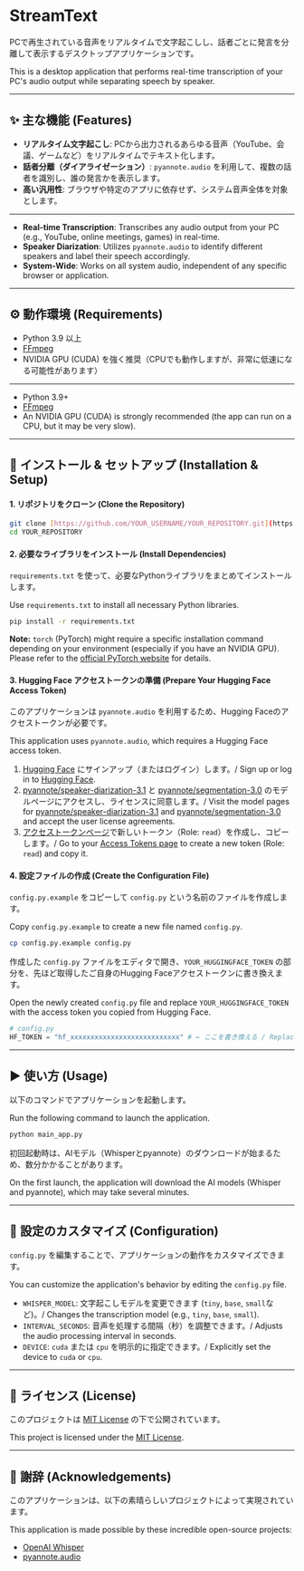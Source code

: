 # StreamText

PCで再生されている音声をリアルタイムで文字起こしし、話者ごとに発言を分離して表示するデスクトップアプリケーションです。

This is a desktop application that performs real-time transcription of your PC's audio output while separating speech by speaker.

---

## ✨ 主な機能 (Features)

* **リアルタイム文字起こし**: PCから出力されるあらゆる音声（YouTube、会議、ゲームなど）をリアルタイムでテキスト化します。
* **話者分離（ダイアライゼーション）**: `pyannote.audio` を利用して、複数の話者を識別し、誰の発言かを表示します。
* **高い汎用性**: ブラウザや特定のアプリに依存せず、システム音声全体を対象とします。

---

* **Real-time Transcription**: Transcribes any audio output from your PC (e.g., YouTube, online meetings, games) in real-time.
* **Speaker Diarization**: Utilizes `pyannote.audio` to identify different speakers and label their speech accordingly.
* **System-Wide**: Works on all system audio, independent of any specific browser or application.

---

## ⚙️ 動作環境 (Requirements)

* Python 3.9 以上
* [FFmpeg](https://ffmpeg.org/download.html)
* NVIDIA GPU (CUDA) を強く推奨（CPUでも動作しますが、非常に低速になる可能性があります）

---

* Python 3.9+
* [FFmpeg](https://ffmpeg.org/download.html)
* An NVIDIA GPU (CUDA) is strongly recommended (the app can run on a CPU, but it may be very slow).

---

## 🚀 インストール & セットアップ (Installation & Setup)

#### 1. リポジトリをクローン (Clone the Repository)

```bash
git clone [https://github.com/YOUR_USERNAME/YOUR_REPOSITORY.git](https://github.com/YOUR_USERNAME/YOUR_REPOSITORY.git)
cd YOUR_REPOSITORY
```

#### 2. 必要なライブラリをインストール (Install Dependencies)

`requirements.txt` を使って、必要なPythonライブラリをまとめてインストールします。

Use `requirements.txt` to install all necessary Python libraries.

```bash
pip install -r requirements.txt
```
**Note:** `torch` (PyTorch) might require a specific installation command depending on your environment (especially if you have an NVIDIA GPU). Please refer to the [official PyTorch website](https://pytorch.org/get-started/locally/) for details.

#### 3. Hugging Face アクセストークンの準備 (Prepare Your Hugging Face Access Token)

このアプリケーションは `pyannote.audio` を利用するため、Hugging Faceのアクセストークンが必要です。

This application uses `pyannote.audio`, which requires a Hugging Face access token.

1.  [Hugging Face](https://huggingface.co/) にサインアップ（またはログイン）します。/ Sign up or log in to [Hugging Face](https://huggingface.co/).
2.  [pyannote/speaker-diarization-3.1](https://huggingface.co/pyannote/speaker-diarization-3.1) と [pyannote/segmentation-3.0](https://huggingface.co/pyannote/segmentation-3.0) のモデルページにアクセスし、ライセンスに同意します。/ Visit the model pages for [pyannote/speaker-diarization-3.1](https://huggingface.co/pyannote/speaker-diarization-3.1) and [pyannote/segmentation-3.0](https://huggingface.co/pyannote/segmentation-3.0) and accept the user license agreements.
3.  [アクセストークンページ](https://huggingface.co/settings/tokens)で新しいトークン（Role: `read`）を作成し、コピーします。/ Go to your [Access Tokens page](https://huggingface.co/settings/tokens) to create a new token (Role: `read`) and copy it.

#### 4. 設定ファイルの作成 (Create the Configuration File)

`config.py.example` をコピーして `config.py` という名前のファイルを作成します。

Copy `config.py.example` to create a new file named `config.py`.

```bash
cp config.py.example config.py
```

作成した `config.py` ファイルをエディタで開き、`YOUR_HUGGINGFACE_TOKEN` の部分を、先ほど取得したご自身のHugging Faceアクセストークンに書き換えます。

Open the newly created `config.py` file and replace `YOUR_HUGGINGFACE_TOKEN` with the access token you copied from Hugging Face.

```python
# config.py
HF_TOKEN = "hf_xxxxxxxxxxxxxxxxxxxxxxxxxxx" # ← ここを書き換える / Replace this with your token
```

---

## ▶️ 使い方 (Usage)

以下のコマンドでアプリケーションを起動します。

Run the following command to launch the application.

```bash
python main_app.py
```

初回起動時は、AIモデル（Whisperとpyannote）のダウンロードが始まるため、数分かかることがあります。

On the first launch, the application will download the AI models (Whisper and pyannote), which may take several minutes.

---

## 🔧 設定のカスタマイズ (Configuration)

`config.py` を編集することで、アプリケーションの動作をカスタマイズできます。

You can customize the application's behavior by editing the `config.py` file.

* `WHISPER_MODEL`: 文字起こしモデルを変更できます (`tiny`, `base`, `small`など)。/ Changes the transcription model (e.g., `tiny`, `base`, `small`).
* `INTERVAL_SECONDS`: 音声を処理する間隔（秒）を調整できます。/ Adjusts the audio processing interval in seconds.
* `DEVICE`: `cuda` または `cpu` を明示的に指定できます。/ Explicitly set the device to `cuda` or `cpu`.

---

## 📄 ライセンス (License)

このプロジェクトは [MIT License](LICENSE) の下で公開されています。

This project is licensed under the [MIT License](LICENSE).

---

## 🙏 謝辞 (Acknowledgements)

このアプリケーションは、以下の素晴らしいプロジェクトによって実現されています。

This application is made possible by these incredible open-source projects:

* [OpenAI Whisper](https://github.com/openai/whisper)
* [pyannote.audio](https://github.com/pyannote/pyannote-audio)